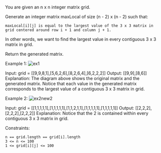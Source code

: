 

You are given an n x n integer matrix grid.

Generate an integer matrix maxLocal of size (n - 2) x (n - 2) such that:

    maxLocal[i][j] is equal to the largest value of the 3 x 3 matrix in grid centered around row i + 1 and column j + 1.

In other words, we want to find the largest value in every contiguous 3 x 3 matrix in grid.

Return the generated matrix.

 

Example 1:
![ex1](https://github.com/marouanaddou/Problem-Solving/assets/105064179/5702c513-96c9-4c54-a8d7-a72b9e83689b)

Input: grid = [[9,9,8,1],[5,6,2,6],[8,2,6,4],[6,2,2,2]]
Output: [[9,9],[8,6]]
Explanation: The diagram above shows the original matrix and the generated matrix.
Notice that each value in the generated matrix corresponds to the largest value of a contiguous 3 x 3 matrix in grid.

Example 2:
![ex2new2](https://github.com/marouanaddou/Problem-Solving/assets/105064179/25b0ddab-f01c-41e4-9ac2-0ef8f3419dc1)

Input: grid = [[1,1,1,1,1],[1,1,1,1,1],[1,1,2,1,1],[1,1,1,1,1],[1,1,1,1,1]]
Output: [[2,2,2],[2,2,2],[2,2,2]]
Explanation: Notice that the 2 is contained within every contiguous 3 x 3 matrix in grid.

 

Constraints:

    n == grid.length == grid[i].length
    3 <= n <= 100
    1 <= grid[i][j] <= 100

